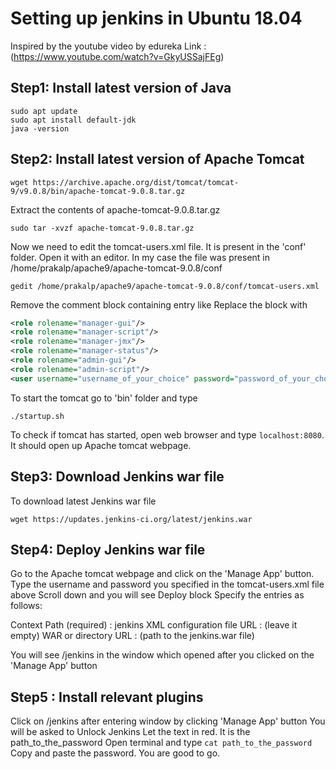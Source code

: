 # Setting up jenkins in Ubuntu 18.04
Inspired by the youtube video by edureka
Link : (https://www.youtube.com/watch?v=GkyUSSajFEg)

## Step1: Install latest version of Java
```
sudo apt update
sudo apt install default-jdk
java -version
```
## Step2: Install latest version of Apache Tomcat
```
wget https://archive.apache.org/dist/tomcat/tomcat-9/v9.0.8/bin/apache-tomcat-9.0.8.tar.gz
```
Extract the contents of apache-tomcat-9.0.8.tar.gz
```
sudo tar -xvzf apache-tomcat-9.0.8.tar.gz
```
Now we need to edit the tomcat-users.xml file. It is present in the 'conf' folder. Open it with an editor. In my case the file was present in /home/prakalp/apache9/apache-tomcat-9.0.8/conf
```
gedit /home/prakalp/apache9/apache-tomcat-9.0.8/conf/tomcat-users.xml
```
Remove the comment block containing entry like <role rolename = ""/>
Replace the block with

```xml
<role rolename="manager-gui"/>
<role rolename="manager-script"/>
<role rolename="manager-jmx"/>
<role rolename="manager-status"/>
<role rolename="admin-gui"/>
<role rolename="admin-script"/>
<user username="username_of_your_choice" password="password_of_your_choice" roles="manager-gui,manager-script,manager-jmx,manager-status,admin-gui,admin-script"/>
```

To start the tomcat go to 'bin' folder and type
```
./startup.sh
```
To check if tomcat has started, open web browser and type `localhost:8080`. It should open up Apache tomcat webpage.

## Step3: Download Jenkins war file
To download latest Jenkins war file
```
wget https://updates.jenkins-ci.org/latest/jenkins.war
```

## Step4: Deploy Jenkins war file
Go to the Apache tomcat webpage and click on the 'Manage App' button. 
Type the username and password you specified in the tomcat-users.xml file above
Scroll down and you will see Deploy block
Specify the entries as follows:

Context Path (required) : jenkins
XML configuration file URL : (leave it empty)
WAR or directory URL : (path to the jenkins.war file)

You will see /jenkins in the window which opened after you clicked on the 'Manage App' button

## Step5 : Install relevant plugins
Click on /jenkins after entering window by clicking 'Manage App' button
You will be asked to Unlock Jenkins
Let the text in red. It is the path_to_the_password
Open terminal and type `cat path_to_the_password`
Copy and paste the password. 
You are good to go.


